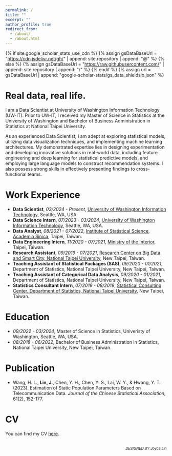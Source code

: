 ```yaml
---
permalink: /
title: ""
excerpt: ""
author_profile: true
redirect_from: 
  - /about/
  - /about.html
---
```


{% if site.google_scholar_stats_use_cdn %}
{% assign gsDataBaseUrl = "https://cdn.jsdelivr.net/gh/" | append: site.repository | append: "@" %}
{% else %}
{% assign gsDataBaseUrl = "https://raw.githubusercontent.com/" | append: site.repository | append: "/" %}
{% endif %}
{% assign url = gsDataBaseUrl | append: "google-scholar-stats/gs_data_shieldsio.json" %}

<span class='anchor' id='about-me'></span>
# Real data, real life.

I am a Data Scientist at University of Washington Information Technology (UW-IT). Prior to UW-IT, I received my Master of Science in Statistics at the University of Washington and Bachelor of Business Administration in Statistics at National Taipei University.

As an experienced Data Scientist, I am adept at exploring statistical models, utilizing data visualization techniques, and implementing machine learning architectures. My demonstrated expertise lies in designing experimentation and developing innovative solutions in real-world data, including feature engineering and deep learning for statistical predictive models, and employing large language models to construct recommendation systems. I also possess strong skills in effectively presenting findings to cross-functional teams.

<!--# 🔥 News-->
<!--- *2022.02*: &nbsp;🎉🎉 Lorem ipsum dolor sit amet, consectetur adipiscing elit. Vivamus ornare aliquet ipsum, ac tempus justo dapibus sit amet. -->
<!--- *2022.02*: &nbsp;🎉🎉 Lorem ipsum dolor sit amet, consectetur adipiscing elit. Vivamus ornare aliquet ipsum, ac tempus justo dapibus sit amet. -->

<span class='anchor' id='work-experience'></span>
# Work Experience
- **Data Scientist**, *03/2024 - Present*, [University of Washington Information Technology](https://itconnect.uw.edu/it-at-the-uw/about-uwit/), Seattle, WA, USA.
- **Data Science Intern**, *07/2023 - 03/2024*, [University of Washington Information Technology](https://itconnect.uw.edu/it-at-the-uw/about-uwit/), Seattle, WA, USA.
- **Data Analyst**, *08/2021 - 07/2022*, [Institute of Statistical Science, Academia Sinica](https://www.stat.sinica.edu.tw/eng/), Taipei, Taiwan.
- **Data Engineering Intern**, *11/2020 - 07/2021*, [Ministry of the Interior](https://segis.moi.gov.tw/STATCloud/Index), Taipei, Taiwan.
- **Research Assistant**, *09/2019 - 07/2021*, [Research Center on Big Data and Smart City, National Taipei University](http://www.rcbs.ntpu.edu.tw/), New Taipei, Taiwan.
- **Teaching Assistant of Statistical Packages (SAS)**, *09/2020 - 01/2021*, Department of Statistics, National Taipei University, New Taipei, Taiwan.
- **Teaching Assistant of Categorical Data Analysis**, *09/2020 - 01/2021*, Department of Statistics, National Taipei University, New Taipei, Taiwan.
- **Statistics Consultant Intern**, *07/2019 - 08/2019*, [Statistical Consulting Center, Department of Statistics, National Taipei University](https://www.stat.ntpu.edu.tw/page.php?id=158&ids=1), New Taipei, Taiwan.

# Education
- *09/2022 - 03/2024*, Master of Science in Statistics, Univeristy of Washington, Seattle, WA, USA. 
- *08/2018 - 06/2022*, Bachelor of Business Administration in Statistics, National Taipei University, New Taipei, Taiwan.

<span class='anchor' id='publication'></span>
# Publication
- Wang, H. L., **Lin, J.**, Chen, Y. H., Chen, Y. S., Lai, W. Y., & Hwang, Y. T. (2023). Estimation of Static Population Parameters Based on Telecommunication Data. *Journal of the Chinese Statistical Association*, 61(2), 152-177.

<!--# 🎖 Honors and Awards-->
<!--- *2021.10* Lorem ipsum dolor sit amet, consectetur adipiscing elit. Vivamus ornare aliquet ipsum, ac tempus justo dapibus sit amet. -->
<!--- *2021.09* Lorem ipsum dolor sit amet, consectetur adipiscing elit. Vivamus ornare aliquet ipsum, ac tempus justo dapibus sit amet. -->

<!--# 💻 Internships-->
<!--- *2019.05 - 2020.02*, [Lorem](https://github.com/), China.-->

# CV
You can find my CV [here](https://drive.google.com/file/d/1Z4ksWF4FGfj6s_8ErFF_mCP_xy_fDsa4/view?usp=sharing).
<br/><br/>

<p style='text-align: right; font-size: 0.8em; font-style: italic;'> DESIGNED BY Joyce Lin </p>
